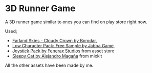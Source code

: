 # 3D Runner Game

 A 3D runner game similar to ones you can find on play store right now.

 Used;
   * <a href="https://assetstore.unity.com/packages/2d/textures-materials/sky/farland-skies-cloudy-crown-60004">Farland Skies - Cloudy Crown by Borodar</a>,
   * <a href="https://assetstore.unity.com/packages/3d/characters/low-character-pack-free-sample-192954">Low Character Pack: Free Sample by Jabba Game</a>,
   * <a href="https://assetstore.unity.com/packages/tools/input-management/joystick-pack-107631">Joystick Pack by Fenerax Studios</a> from asset store
   * <a href="https://mixkit.co/free-stock-music/tag/lo-fi/" title="exit icons">Sleepy Cat by Alejandro Magaña</a> from mixkit

All the other assets have been made by me.
